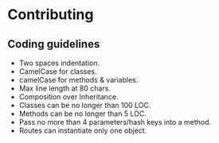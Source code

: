 # Contributing
## Coding guidelines

- Two spaces indentation.
- CamelCase for classes.
- camelCase for methods & variables.
- Max line length at 80 chars.
- Composition over Inheritance.
- Classes can be no longer than 100 LOC.
- Methods can be no longer than 5 LOC.
- Pass no more than 4 parameters/hash keys into a method.
- Routes can instantiate only one object.
